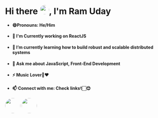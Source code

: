 <body>
    <h1>Hi there <img src="https://media.tenor.com/63nE7vC84pIAAAAM/care-discord.gif" style="border-radius:50px;" height="30" width="30px"/>, I'm Ram Uday</h1>
  <ul>
  <li><h4>😄Pronouns: He/Him</h4></li>
  <li><h4>🥤 I'm Currently working on ReactJS<h4></li>
  <li><h4>🌱 I’m currently learning how to build robust and scalable distributed systems</h4></li>
  <li><h4>💬 Ask me about JavaScript, Front-End Development</h4></li>
  <li><h4>⚡ Music Lover🎵❤️</h4></li>
  <li><h4>📫 Connect with me: Check links👇🏻😊</h4></li>
</ul>
<a class="btn btn-primary"href="https://www.linkedin.com/in/ram-uday-kumar-609738195/" ><img style="border-radius:50px;" height="50" width="50px" src="https://media.licdn.com/dms/image/C560BAQHaVYd13rRz3A/company-logo_200_200/0/1638831589865?e=1686787200&v=beta&t=gh3tGgH43D83pFONHEwbtvBUxqBKREN1vyF6GmtBDko"></a>
      <a class="btn btn-primary"href="https://www.linkedin.com/in/ram-uday-kumar-609738195/" ><img style="border-radius:50px;" height="50" width="50px" src="[https://media.licdn.com/dms/image/C560BAQHaVYd13rRz3A/company-logo_200_200/0/1638831589865?e=1686787200&v=beta&t=gh3tGgH43D83pFONHEwbtvBUxqBKREN1vyF6GmtBDko](https://media.licdn.com/dms/image/C510BAQE77yPboY7sQg/company-logo_200_200/0/1519906003744?e=1686787200&v=beta&t=JNghMPOHwayEmX2ecAV0_AcXHWDy72z3U9bIQzcaVLk)"></a>
      
</body>
